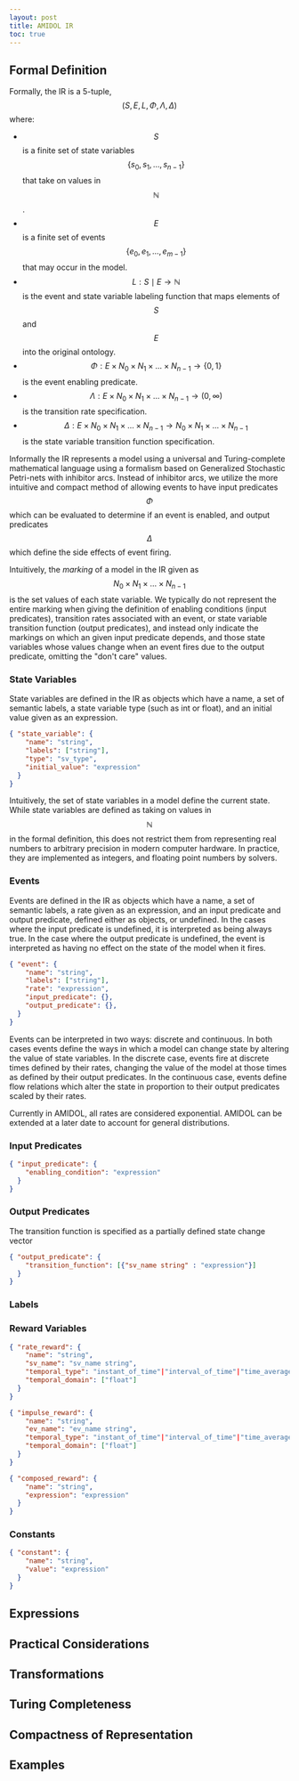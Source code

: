 ```yaml
---
layout: post
title: AMIDOL IR
toc: true
---
```


## Formal Definition

Formally, the IR is a 5-tuple, $$(S, E, L, \Phi, \Lambda, \Delta)$$ where:
* $$S$$ is a finite set of state variables $$\{s_0, s_1, \ldots, s_{n-1}\}$$ that take on values in $$\mathbb{N}$$.
* $$E$$ is a finite set of events $$\{e_0, e_1, \ldots, e_{m-1}\}$$ that may occur in the model.
* $$L: S \mid E \rightarrow \mathbb{N}$$ is the event and state variable labeling function that maps elements of $$S$$ and $$E$$ into the original ontology.
* $$\Phi: E \times N_0 \times N_1 \times \ldots \times N_{n-1} \rightarrow \{0, 1\}$$ is the event enabling predicate.
* $$\Lambda: E \times N_0 \times N_1 \times \ldots \times N_{n-1} \rightarrow (0, \infty)$$ is the transition rate specification.
* $$\Delta: E \times N_0 \times N_1 \times \ldots \times N_{n-1} \rightarrow N_0 \times N_1 \times \ldots \times N_{n-1}$$ is the state variable transition function specification.

Informally the IR represents a model using a universal and Turing-complete mathematical language using a formalism based on Generalized Stochastic Petri-nets with inhibitor arcs. Instead of inhibitor arcs, we utilize the more intuitive and compact method of allowing events to have input predicates $$\Phi$$ which can be evaluated to determine if an event is enabled, and output predicates $$\Delta$$ which define the side effects of event firing.

Intuitively, the *marking* of a model in the IR given as $$N_0 \times N_1 \times \ldots \times N_{n-1}$$ is the set values of each state variable.  We typically do not represent the entire marking when giving the definition of enabling conditions (input predicates), transition rates associated with an event, or state variable transition function (output predicates), and instead only indicate the markings on which an given input predicate depends, and those state variables whose values change when an event fires due to the output predicate, omitting the "don't care" values.

### State Variables

State variables are defined in the IR as objects which have a name, a set of semantic labels, a state variable type (such as int or float), and an initial value given as an expression.  

```json
{ "state_variable": {
    "name": "string",
    "labels": ["string"],
    "type": "sv_type",
    "initial_value": "expression"
  }
}
```

Intuitively, the set of state variables in a model define the current state.  While state variables are defined as taking on values in $$\mathbb{N}$$ in the formal definition, this does not restrict them from representing real numbers to arbitrary precision in modern computer hardware.  In practice, they are implemented as integers, and floating point numbers by solvers.

### Events

Events are defined in the IR as objects which have a name, a set of semantic labels, a rate given as an expression, and an input predicate and output predicate, defined either as objects, or undefined.  In the cases where the input predicate is undefined, it is interpreted as being always true.  In the case where the output predicate is undefined, the event is interpreted as having no effect on the state of the model when it fires.

```json
{ "event": {
    "name": "string",
    "labels": ["string"],
    "rate": "expression",
    "input_predicate": {},
    "output_predicate": {},
  }
}
```

Events can be interpreted in two ways: discrete and continuous.  In both cases events define the ways in which a model can change state by altering the value of state variables.  In the discrete case, events fire at discrete times defined by their rates, changing the value of the model at those times as defined by their output predicates.  In the continuous case, events define flow relations which alter the state in proportion to their output predicates scaled by their rates.

Currently in AMIDOL, all rates are considered exponential.  AMIDOL can be extended at a later date to account for general distributions.

### Input Predicates

```json
{ "input_predicate": {
    "enabling_condition": "expression"
  }
}
```

### Output Predicates

The transition function is specified as a partially defined state change vector

```json
{ "output_predicate": {
    "transition_function": [{"sv_name string" : "expression"}]
  }
}
```

### Labels

### Reward Variables

```json
{ "rate_reward": {
    "name": "string",
    "sv_name": "sv_name string",
    "temporal_type": "instant_of_time"|"interval_of_time"|"time_averaged_interval_of_time"|"steady_state",
    "temporal_domain": ["float"]
  }  
}
```

```json
{ "impulse_reward": {
    "name": "string",
    "ev_name": "ev_name string",
    "temporal_type": "instant_of_time"|"interval_of_time"|"time_averaged_interval_of_time"|"steady_state",
    "temporal_domain": ["float"]
  }
}
```

```json
{ "composed_reward": {
    "name": "string",
    "expression": "expression"
  }
}
```

### Constants

```json
{ "constant": {
    "name": "string",
    "value": "expression"
  }
}
```

## Expressions

## Practical Considerations

## Transformations

## Turing Completeness

## Compactness of Representation

## Examples

